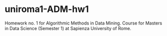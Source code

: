 # uniroma1-ADM-hw1
Homework no. 1 for Algorithmic Methods in Data Mining. Course for Masters in Data Science (Semester 1) at Sapienza University of Rome.
